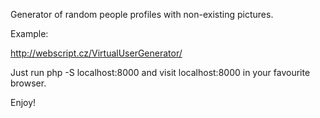 Generator of random people profiles with non-existing pictures.

Example:

http://webscript.cz/VirtualUserGenerator/

Just run php -S localhost:8000 and visit localhost:8000 in your favourite browser.

Enjoy!
